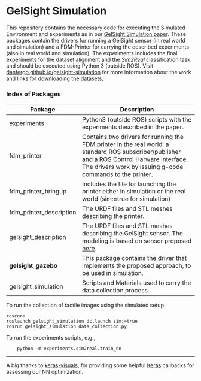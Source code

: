 # GelSight Simulation

This repository contains the necessary code for executing the Simulated Environment and experiments as in our [GelSight Simulation paper](https://arxiv.org/abs/2101.07169). These packages contain the drivers for running a GelSight sensor (in real world and simulation) and a FDM-Printer for carrying the described experiments (also in real world and simulation). The experiments includes the final experiments for the dataset alignment and the *Sim2Real* classification task, and should be executed using Python 3 (outside ROS). Visit [danfergo.github.io/gelsight-simulation](https://danfergo.github.io/gelsight-simulation/) for more information about the work and links for downloading the datasets,

### Index of Packages

| Package       | Description   |
| ------------- | ------------------|
| experiments   | Python3 (outside ROS) scripts with the experiments described in the paper. 
| fdm_printer   | Contains two drivers for running the FDM printer in the real world: a standard ROS subscriber/publisher and a ROS Control Harware Interface. The drivers work by issuing g-code commands to the printer. | 
| fdm_printer_bringup     | Includes the file for launching the printer either in simulation or the real world (sim:=true for simulation)   | 
| fdm_printer_description | The URDF files and STL meshes describing the printer. |
| gelsight_description | The URDF files and STL meshes describing the GelSight sensor. The modeling is based on sensor proposed [here](https://ieeexplore.ieee.org/document/6943123). |
| **gelsight_gazebo** | This package contains the [driver](gelsight_gazebo/src/gelsight_driver.py) that implements the proposed approach, to be used in simulation. |
| gelsight_simulation | Scripts and Materials used to carry the data collection process. 

To run the collection of tactile images using the simulated setup.
```
roscore
roslaunch gelsight_simulation dc.launch sim:=true
rosrun gelsight_simulation data_collection.py
```

To run the experiments scripts, e.g.,
```
    python -m experiments.sim2real.train_nn
```


----
A big thanks to [keras-visuals](https://github.com/chasingbob/keras-visuals), for providing some helpful [Keras](https://keras.io/) callbacks for assessing our NN optimization. 